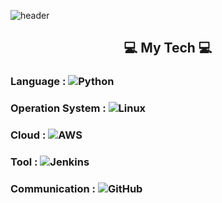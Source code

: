 ![header](https://capsule-render.vercel.app/api?type=rounded&color=auto&height=300&section=header&text=YEONSUN%20YOON&fontSize=70&fontColor=000080)

## <center>💻  My Tech 💻</center>

### Language : ![Python](https://img.shields.io/badge/Python-3776AB?style=flat-square&logo=Python&logoColor=white)
### Operation System : ![Linux](https://img.shields.io/badge/Linux-FCC624?style=flat-square&logo=linux&logoColor=white)
### Cloud : ![AWS](https://img.shields.io/badge/Amazon%20AWS-232F3E?style=flat-square&logo=Amazon%20AWS&logoColor=white)
### Tool : ![Jenkins](http://img.shields.io/badge/Jenkins-D24939?style=flat-square&logo=jenkins&logoColor=white)
### Communication : ![GitHub](https://img.shields.io/badge/GitHub-181717?style=flat-square&logo=github&logoColor=white)
